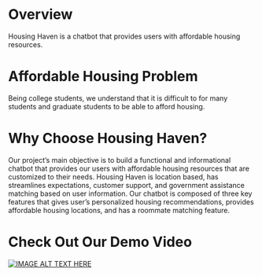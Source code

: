 # Overview 
Housing Haven is a chatbot that provides users with affordable housing resources.

# Affordable Housing Problem
Being college students, we understand that it is difficult to for many students and graduate students to be able to afford housing. 

# Why Choose Housing Haven?
Our project’s main objective is to build a functional and informational chatbot that provides our users with affordable housing resources that are customized to their needs. Housing Haven is location based, has streamlines expectations, customer support, and government assistance matching based on user information. Our chatbot is composed of three key features that gives user’s personalized housing recommendations, provides affordable housing locations, and has a roommate matching feature. 

# Check Out Our Demo Video
[![IMAGE ALT TEXT HERE](https://img.youtube.com/vi/W1S4XrimBCo/0.jpg)](https://www.youtube.com/watch?v=W1S4XrimBCo)
